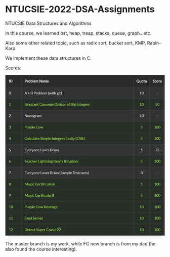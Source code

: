 # NTUCSIE-2022-DSA-Assignments
NTUCSIE Data Structures and Algorithms

In this course, we learned bst, heap, treap, stacks, queue, graph...etc.

Also some other related topic, such as radix sort, bucket sort, KMP, Rabin-Karp.

We implement these data structures in C.

Scores:

![](./figure/capture.png)

The master branch is my work, while FC new branch is from my dad (he also found the course interesting).
